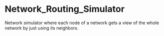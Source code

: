 # Network_Routing_Simulator
Network simulator where each node of a network gets a view of the whole network by just using its neighbors.
